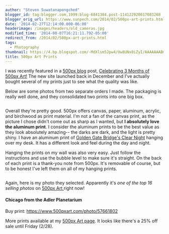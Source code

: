 ```yaml
---
author: "Steven Suwatanapongched"
blogger_id: tag:blogger.com,1999:blog-6841384.post-114122920017083268
blogger_orig_url: https://www.sunpech.com/2014/02/500px-art-prints.html
date: '2014-02-27T12:14:00.000-06:00'
headerimage: /images/headers/old_cameras.jpg
modified_time: '2014-08-07T16:21:11.792-05:00'
redirect_from: /2014/02/500px-art-prints.html
tags:
  - Photography
thumbnail: https://4.bp.blogspot.com/-MdXlsm5Jpw4/Uw8UNx0iZyI/AAAAAAABmdo/_jzFEqa0CHU/s800/500px-Boxes.jpg
title: 500px Art Prints
---
```



I was recently featured in a <a href="https://500px.com/blog">500px blog</a> post, <a href="https://500px.com/blog/1029/celebrating-3-months-of-500px-art">Celebrating 3 Months of 500px Art!</a> The new site launched back in December and I've actually bought several of my prints just to see what the quality was like.

Below are some photos from two separate orders I made. The packaging is really well done, and they consolidated two prints into one big box.

<img   border="0" src="https://4.bp.blogspot.com/-MdXlsm5Jpw4/Uw8UNx0iZyI/AAAAAAABmdo/_jzFEqa0CHU/s800/500px-Boxes.jpg" alt=""   />

Overall they're pretty good. 500px offers canvas, paper, aluminum, acrylic, and birchwood as print material. I'm not a fan of the canvas print, as the picture I chose didn't come out as sharp as I wanted, but <b>I absolutely love the aluminum print</b>. I consider the aluminum prints to be the best value as they look absolutely amazing-- the darks are dark, and the light is pretty shiny. I have an aluminum print of <a href="https://500px.com/photo/54143106">Golden Gate Bridge's Clear Night</a> hanging over my desk. It has a different look and feel during the day and night.

Hanging the prints on my wall was also very easy. Just follow the instructions and use the bubble level to make sure it's straight. On the back of each print is a thank-you note from 500px. It's removable of course, but to be honest I've left them on all of my hanging prints.

<img   border="0" src="https://4.bp.blogspot.com/-8EoUHaoNz1I/Uw-ACbuXW_I/AAAAAAABmd4/ig7Og9F9HYc/s800/2014-02-27+at+10-08-50.jpg" alt=""   />

Again, here is my photo they selected. Apparently it's <i>one of the top 16 selling photos</i> on <a href="https://500pxart.com/">500px Art </a>right now!

#### Chicago from the Adler Planetarium

Buy print: <a href="https://www.500pxart.com/photo/57661802">https://www.500pxart.com/photo/57661802</a>
<img   border="0" src="https://1.bp.blogspot.com/-fmjoN5zagrQ/UteDKVUZ2GI/AAAAAAABl4k/mszOUp4gOJc/s800/2014-01-12+at+17-51-42.jpg" alt=""   />

More prints available at my <a href="https://500pxart.com/sunpech">500px Art page</a>. It looks like there's a 25% off sale until Friday (2/28).

<a href="https://500pxart.com/sunpech"><img   border="0" src="https://4.bp.blogspot.com/-JFjjOafeL6s/Uw-EpSa6uDI/AAAAAAABmeE/bWjbHAprE-g/s800/Screen+Shot+2014-02-27+at+10.31.21+AM.png" alt=""  /></a>
